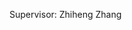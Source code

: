 <!--
---
title: "Portfolio item number 1"
excerpt: "Short description of portfolio item number 1<br/><img src='/images/500x300.png'>"
collection: portfolio
---


This is an item in your portfolio. It can be have images or nice text. If you name the file .md, it will be parsed as markdown. If you name the file .html, it will be parsed as HTML. 
-->

Supervisor: Zhiheng Zhang
